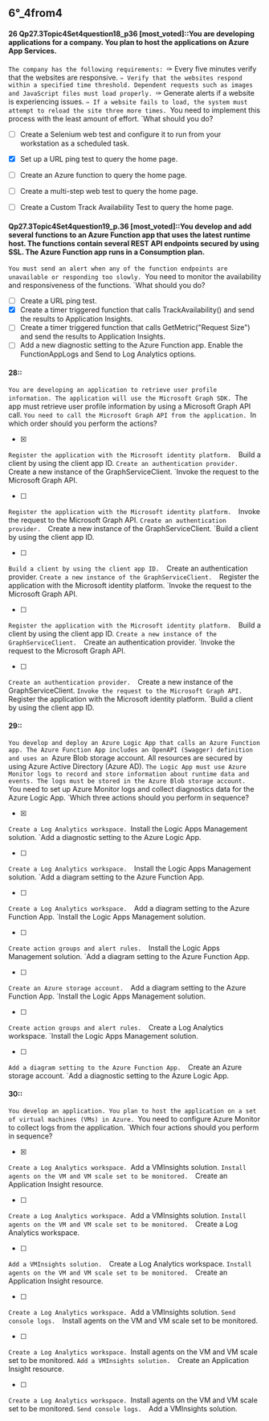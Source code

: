 
##   6°_4from4




#### 26 Qp27.3Topic4Set4question18_p36 [most_voted]::You are developing applications for a company. You plan to host the applications on Azure App Services.
`The company has the following requirements:
`✑ Every five minutes verify that the websites are responsive.
`✑ Verify that the websites respond within a specified time threshold. Dependent requests such as images and JavaScript files must load properly.
`✑ Generate alerts if a website is experiencing issues.
`✑ If a website fails to load, the system must attempt to reload the site three more times.
`You need to implement this process with the least amount of effort.
`What should you do?



- [ ] Create a Selenium web test and configure it to run from your workstation as a scheduled task.
- [x] Set up a URL ping test to query the home page.
- [ ] Create an Azure function to query the home page.
- [ ] Create a multi-step web test to query the home page.
- [ ] Create a Custom Track Availability Test to query the home page.



#### Qp27.3Topic4Set4question19_p.36 [most_voted]::You develop and add several functions to an Azure Function app that uses the latest runtime host. The functions contain several REST API endpoints secured by using SSL. The Azure Function app runs in a Consumption plan.
`You must send an alert when any of the function endpoints are unavailable or responding too slowly.
`You need to monitor the availability and responsiveness of the functions.
`What should you do?



- [ ] Create a URL ping test.
- [x] Create a timer triggered function that calls TrackAvailability() and send the results to Application Insights.
- [ ] Create a timer triggered function that calls GetMetric("Request Size") and send the results to Application Insights.
- [ ] Add a new diagnostic setting to the Azure Function app. Enable the FunctionAppLogs and Send to Log Analytics options.

#### 28::
`You are developing an application to retrieve user profile information. The application will use the Microsoft Graph SDK.
`The app must retrieve user profile information by using a Microsoft Graph API call.
`You need to call the Microsoft Graph API from the application.
`In which order should you perform the actions?

- [x]
`Register the application with the Microsoft identity platform. 
`Build a client by using the client app ID. 
`Create an authentication provider. 
`Create a new instance of the GraphServiceClient. 
`Invoke the request to the Microsoft Graph API. 


- [ ]
`Register the application with the Microsoft identity platform. 
`Invoke the request to the Microsoft Graph API. 
`Create an authentication provider. 
`Create a new instance of the GraphServiceClient. 
`Build a client by using the client app ID. 


- [ ]
`Build a client by using the client app ID. 
`Create an authentication provider. 
`Create a new instance of the GraphServiceClient. 
`Register the application with the Microsoft identity platform. 
`Invoke the request to the Microsoft Graph API. 

- [ ]
`Register the application with the Microsoft identity platform. 
`Build a client by using the client app ID. 
`Create a new instance of the GraphServiceClient. 
`Create an authentication provider. 
`Invoke the request to the Microsoft Graph API. 


- [ ]
`Create an authentication provider. 
`Create a new instance of the GraphServiceClient. 
`Invoke the request to the Microsoft Graph API. 
`Register the application with the Microsoft identity platform. 
`Build a client by using the client app ID. 




#### 29::
`You develop and deploy an Azure Logic App that calls an Azure Function app. The Azure Function App includes an OpenAPI (Swagger) definition and uses an
`Azure Blob storage account. All resources are secured by using Azure Active Directory (Azure AD).
`The Logic App must use Azure Monitor logs to record and store information about runtime data and events. The logs must be stored in the Azure Blob storage account.
`You need to set up Azure Monitor logs and collect diagnostics data for the Azure Logic App.
`Which three actions should you perform in sequence?

- [x]
`Create a Log Analytics workspace.
`Install the Logic Apps Management solution. 
`Add a diagnostic setting to the Azure Logic App.


- [ ]
`Create a Log Analytics workspace. 
`Install the Logic Apps Management solution. 
`Add a diagram setting to the Azure Function App. 



- [ ]
`Create a Log Analytics workspace. 
`Add a diagram setting to the Azure Function App. 
`Install the Logic Apps Management solution. 


- [ ]
`Create action groups and alert rules. 
`Install the Logic Apps Management solution. 
`Add a diagram setting to the Azure Function App. 


- [ ]
`Create an Azure storage account. 
`Add a diagram setting to the Azure Function App. 
`Install the Logic Apps Management solution. 


- [ ]
`Create action groups and alert rules. 
`Create a Log Analytics workspace. 
`Install the Logic Apps Management solution. 

- [ ]
`Add a diagram setting to the Azure Function App. 
`Create an Azure storage account. 
`Add a diagnostic setting to the Azure Logic App. 


#### 30::
`You develop an application. You plan to host the application on a set of virtual machines (VMs) in Azure.
`You need to configure Azure Monitor to collect logs from the application.
`Which four actions should you perform in sequence?


- [x]
`Create a Log Analytics workspace.
`Add a VMInsights solution. 
`Install agents on the VM and VM scale set to be monitored. 
`Create an Application Insight resource. 

- [ ]
`Create a Log Analytics workspace.
`Add a VMInsights solution. 
`Install agents on the VM and VM scale set to be monitored. 
`Create a Log Analytics workspace.


- [ ]
`Add a VMInsights solution. 
`Create a Log Analytics workspace.
`Install agents on the VM and VM scale set to be monitored. 
`Create an Application Insight resource. 



- [ ]
`Create a Log Analytics workspace.
`Add a VMInsights solution. 
`Send console logs. 
`Install agents on the VM and VM scale set to be monitored. 



- [ ]
`Create a Log Analytics workspace.
`Install agents on the VM and VM scale set to be monitored. 
`Add a VMInsights solution. 
`Create an Application Insight resource. 


- [ ]
`Create a Log Analytics workspace.
`Install agents on the VM and VM scale set to be monitored. 
`Send console logs. 
`Add a VMInsights solution. 

